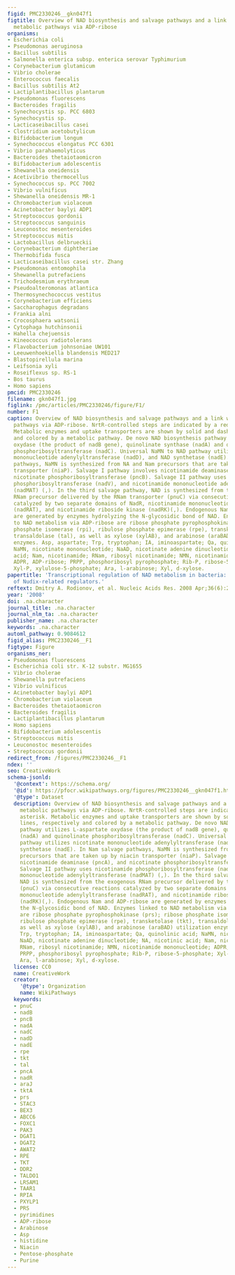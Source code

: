```yaml
---
figid: PMC2330246__gkn047f1
figtitle: Overview of NAD biosynthesis and salvage pathways and a link with other
  metabolic pathways via ADP-ribose
organisms:
- Escherichia coli
- Pseudomonas aeruginosa
- Bacillus subtilis
- Salmonella enterica subsp. enterica serovar Typhimurium
- Corynebacterium glutamicum
- Vibrio cholerae
- Enterococcus faecalis
- Bacillus subtilis At2
- Lactiplantibacillus plantarum
- Pseudomonas fluorescens
- Bacteroides fragilis
- Synechocystis sp. PCC 6803
- Synechocystis sp.
- Lacticaseibacillus casei
- Clostridium acetobutylicum
- Bifidobacterium longum
- Synechococcus elongatus PCC 6301
- Vibrio parahaemolyticus
- Bacteroides thetaiotaomicron
- Bifidobacterium adolescentis
- Shewanella oneidensis
- Acetivibrio thermocellus
- Synechococcus sp. PCC 7002
- Vibrio vulnificus
- Shewanella oneidensis MR-1
- Chromobacterium violaceum
- Acinetobacter baylyi ADP1
- Streptococcus gordonii
- Streptococcus sanguinis
- Leuconostoc mesenteroides
- Streptococcus mitis
- Lactobacillus delbrueckii
- Corynebacterium diphtheriae
- Thermobifida fusca
- Lacticaseibacillus casei str. Zhang
- Pseudomonas entomophila
- Shewanella putrefaciens
- Trichodesmium erythraeum
- Pseudoalteromonas atlantica
- Thermosynechococcus vestitus
- Corynebacterium efficiens
- Saccharophagus degradans
- Frankia alni
- Crocosphaera watsonii
- Cytophaga hutchinsonii
- Hahella chejuensis
- Kineococcus radiotolerans
- Flavobacterium johnsoniae UW101
- Leeuwenhoekiella blandensis MED217
- Blastopirellula marina
- Leifsonia xyli
- Roseiflexus sp. RS-1
- Bos taurus
- Homo sapiens
pmcid: PMC2330246
filename: gkn047f1.jpg
figlink: /pmc/articles/PMC2330246/figure/F1/
number: F1
caption: Overview of NAD biosynthesis and salvage pathways and a link with other metabolic
  pathways via ADP-ribose. NrtR-controlled steps are indicated by a red asterisk.
  Metabolic enzymes and uptake transporters are shown by solid and dashed lines, respectively
  and colored by a metabolic pathway. De novo NAD biosynthesis pathway utilizes L-aspartate
  oxydase (the product of nadB gene), quinolinate synthase (nadA) and quinolinate
  phosphoribosyltransferase (nadC). Universal NaMN to NAD pathway utilizes nicotinate
  mononucleotide adenylyltransferase (nadD), and NAD synthetase (nadE). In Nam salvage
  pathways, NaMN is synthesized from NA and Nam precursors that are taken up by niacin
  transporter (niaP). Salvage I pathway involves nicotinamide deaminase (pncA), and
  nicotinate phosphoribosyltransferase (pncB). Salvage II pathway uses nicotinamide
  phosphoribosyltransferase (nadV), and nicotinamide mononucleotide adenylyltransferase
  (nadMAT) (,). In the third salvage pathway, NAD is synthesized from the exogenous
  RNam precursor delivered by the RNam transporter (pnuC) via consecutive reactions
  catalyzed by two separate domains of NadR, nicotinamide mononucleotide adenylyltransferase
  (nadRAT), and nicotinamide riboside kinase (nadRK)(,). Endogenous Nam and ADP-ribose
  are generated by enzymes hydrolyzing the N-glycosidic bond of NAD. Enzymes linked
  to NAD metabolism via ADP-ribose are ribose phosphate pyrophosphokinase (prs); ribose
  phosphate isomerase (rpi), ribulose phosphate epimerase (rpe), transketolase (tkt),
  transaldolase (tal), as well as xylose (xylAB), and arabinose (araBAD) utilization
  enzymes. Asp, aspartate; Trp, tryptophan; IA, iminoaspartate; Qa, quinolinic acid;
  NaMN, nicotinate mononucleotide; NaAD, nicotinate adenine dinucleotide; NA, nicotinic
  acid; Nam, nicotinamide; RNam, ribosyl nicotinamide; NMN, nicotinamide mononucleotide;
  ADPR, ADP-ribose; PRPP, phosphoribosyl pyrophosphate; Rib-P, ribose-5-phosphate;
  Xyl-P, xylulose-5-phosphate; Ara, l-arabinose; Xyl, d-xylose.
papertitle: 'Transcriptional regulation of NAD metabolism in bacteria: NrtR family
  of Nudix-related regulators.'
reftext: Dmitry A. Rodionov, et al. Nucleic Acids Res. 2008 Apr;36(6):2047-2059.
year: '2008'
doi: .na.character
journal_title: .na.character
journal_nlm_ta: .na.character
publisher_name: .na.character
keywords: .na.character
automl_pathway: 0.9084612
figid_alias: PMC2330246__F1
figtype: Figure
organisms_ner:
- Pseudomonas fluorescens
- Escherichia coli str. K-12 substr. MG1655
- Vibrio cholerae
- Shewanella putrefaciens
- Vibrio vulnificus
- Acinetobacter baylyi ADP1
- Chromobacterium violaceum
- Bacteroides thetaiotaomicron
- Bacteroides fragilis
- Lactiplantibacillus plantarum
- Homo sapiens
- Bifidobacterium adolescentis
- Streptococcus mitis
- Leuconostoc mesenteroides
- Streptococcus gordonii
redirect_from: /figures/PMC2330246__F1
ndex: ''
seo: CreativeWork
schema-jsonld:
  '@context': https://schema.org/
  '@id': https://pfocr.wikipathways.org/figures/PMC2330246__gkn047f1.html
  '@type': Dataset
  description: Overview of NAD biosynthesis and salvage pathways and a link with other
    metabolic pathways via ADP-ribose. NrtR-controlled steps are indicated by a red
    asterisk. Metabolic enzymes and uptake transporters are shown by solid and dashed
    lines, respectively and colored by a metabolic pathway. De novo NAD biosynthesis
    pathway utilizes L-aspartate oxydase (the product of nadB gene), quinolinate synthase
    (nadA) and quinolinate phosphoribosyltransferase (nadC). Universal NaMN to NAD
    pathway utilizes nicotinate mononucleotide adenylyltransferase (nadD), and NAD
    synthetase (nadE). In Nam salvage pathways, NaMN is synthesized from NA and Nam
    precursors that are taken up by niacin transporter (niaP). Salvage I pathway involves
    nicotinamide deaminase (pncA), and nicotinate phosphoribosyltransferase (pncB).
    Salvage II pathway uses nicotinamide phosphoribosyltransferase (nadV), and nicotinamide
    mononucleotide adenylyltransferase (nadMAT) (,). In the third salvage pathway,
    NAD is synthesized from the exogenous RNam precursor delivered by the RNam transporter
    (pnuC) via consecutive reactions catalyzed by two separate domains of NadR, nicotinamide
    mononucleotide adenylyltransferase (nadRAT), and nicotinamide riboside kinase
    (nadRK)(,). Endogenous Nam and ADP-ribose are generated by enzymes hydrolyzing
    the N-glycosidic bond of NAD. Enzymes linked to NAD metabolism via ADP-ribose
    are ribose phosphate pyrophosphokinase (prs); ribose phosphate isomerase (rpi),
    ribulose phosphate epimerase (rpe), transketolase (tkt), transaldolase (tal),
    as well as xylose (xylAB), and arabinose (araBAD) utilization enzymes. Asp, aspartate;
    Trp, tryptophan; IA, iminoaspartate; Qa, quinolinic acid; NaMN, nicotinate mononucleotide;
    NaAD, nicotinate adenine dinucleotide; NA, nicotinic acid; Nam, nicotinamide;
    RNam, ribosyl nicotinamide; NMN, nicotinamide mononucleotide; ADPR, ADP-ribose;
    PRPP, phosphoribosyl pyrophosphate; Rib-P, ribose-5-phosphate; Xyl-P, xylulose-5-phosphate;
    Ara, l-arabinose; Xyl, d-xylose.
  license: CC0
  name: CreativeWork
  creator:
    '@type': Organization
    name: WikiPathways
  keywords:
  - pnuC
  - nadB
  - pncB
  - nadA
  - nadC
  - nadD
  - nadE
  - rpe
  - tkt
  - tal
  - pncA
  - nadR
  - araJ
  - tktA
  - prs
  - STAC3
  - BEX3
  - ABCC6
  - FOXC1
  - PAK3
  - DGAT1
  - DGAT2
  - AWAT2
  - RPE
  - TKT
  - DDR2
  - TALDO1
  - LRSAM1
  - TAAR1
  - RPIA
  - PXYLP1
  - PRS
  - pyrimidines
  - ADP-ribose
  - Arabinose
  - Asp
  - histidine
  - Niacin
  - Pentose-phosphate
  - Purine
---
```

